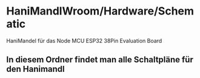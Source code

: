 # HaniMandlWroom/Hardware/Schematic
HaniMandel für das Node MCU ESP32 38Pin Evaluation Board
## In diesem Ordner findet man alle Schaltpläne für den Hanimandl
